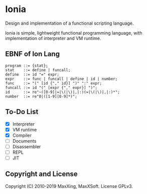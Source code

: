 # Ionia

Design and implementation of a functional scripting language.

Ionia is simple, lightweight functional programming language, with implementation of interpreter and VM runtime.

## EBNF of Ion Lang

```ebnf
program ::= {stat};
stat    ::= define | funcall;
define  ::= id "=" expr;
expr    ::= func | funcall | define | id | number;
func    ::= "(" [id {"," id}] ")" ":" expr;
funcall ::= id "(" [expr {"," expr}] ")";
id      ::= re"~([0-9]|=|\(|\)|,|:)(=|\(|\)|,|:)*";
number  ::= re"0|([1-9][0-9]*)";
```

## To-Do List

- [x] Interpreter
- [x] VM runtime
- [x] Compiler
- [ ] Documents
- [ ] Disassembler
- [ ] REPL
- [ ] JIT

## Copyright and License

Copyright (C) 2010-2019 MaxXing, MaxXSoft. License GPLv3.
